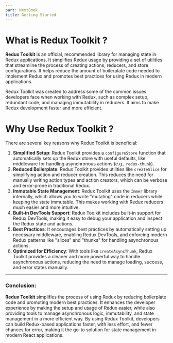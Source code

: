 ```yaml
---
part: NextBook
title: Getting Started
---
```

# What is Redux Toolkit ?

**Redux Toolkit** is an official, recommended library for managing state in Redux applications. It simplifies Redux usage by providing a set of utilities that streamline the process of creating actions, reducers, and store configurations. It helps reduce the amount of boilerplate code needed to implement Redux and promotes best practices for using Redux in modern applications.

Redux Toolkit was created to address some of the common issues developers face when working with Redux, such as complex setup, redundant code, and managing immutability in reducers. It aims to make Redux development faster and more efficient.

# Why Use Redux Toolkit ?

There are several key reasons why Redux Toolkit is beneficial:

1. **Simplified Setup**: Redux Toolkit provides a `configureStore` function that automatically sets up the Redux store with useful defaults, like middleware for handling asynchronous actions (e.g., `redux-thunk`).
2. **Reduced Boilerplate**: Redux Toolkit provides utilities like `createSlice` for simplifying action and reducer creation. This reduces the need for manually writing action types and action creators, which can be verbose and error-prone in traditional Redux.
3. **Immutable State Management**: Redux Toolkit uses the `Immer` library internally, which allows you to write "mutating" code in reducers while keeping the state immutable. This makes working with Redux reducers much easier and more intuitive.
4. **Built-in DevTools Support**: Redux Toolkit includes built-in support for Redux DevTools, making it easy to debug your application and inspect the Redux state and actions.
5. **Best Practices**: It encourages best practices by automatically setting up necessary middleware, enabling Redux DevTools, and enforcing modern Redux patterns like "slices" and "thunks" for handling asynchronous actions.
6. **Optimized for Efficiency**: With tools like `createAsyncThunk`, Redux Toolkit provides a cleaner and more powerful way to handle asynchronous actions, reducing the need to manage loading, success, and error states manually.

---

### Conclusion:

**Redux Toolkit** simplifies the process of using Redux by reducing boilerplate code and promoting modern best practices. It enhances the developer experience by making the setup and usage of Redux easier, while also providing tools to manage asynchronous logic, immutability, and state management in a more efficient way. By using Redux Toolkit, developers can build Redux-based applications faster, with less effort, and fewer chances for error, making it the go-to solution for state management in modern React applications.
